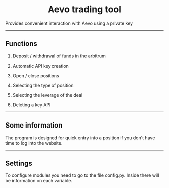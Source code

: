 <h1 align="center">Aevo trading tool</h1>

Provides convenient interaction with Aevo using a private key


---

<h2> Functions </h2>

1. Deposit / withdrawal of funds in the arbitrum

2. Automatic API key creation

3. Open / close positions

4. Selecting the type of position

5. Selecting the leverage of the deal

6. Deleting a key API


---
<h2>Some information</h2>

The program is designed for quick entry into a position if you don't have time to log into the website. 

---
<h2>Settings</h2>

To configure modules you need to go to the file config.py. 
Inside there will be information on each variable.